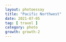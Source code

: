 ```yaml
---
layout: photoessay
title: "Pacific Northwest"
date: 2021-07-05
tag: [ travel ]
category: photo
growth: growth-2
---
```

